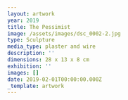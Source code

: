 ```yaml
---
layout: artwork
year: 2019
title: The Pessimist
image: /assets/images/dsc_0002-2.jpg
type: Sculpture
media_type: plaster and wire
description: ''
dimensions: 28 x 13 x 8 cm
exhibition: ''
images: []
date: 2019-02-01T00:00:00.000Z
_template: artwork
---
```


